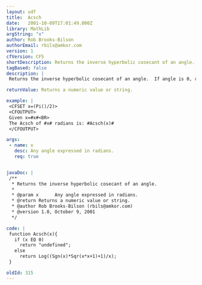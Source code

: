 ```yaml
---
layout: udf
title:  Acsch
date:   2001-10-09T17:01:49.000Z
library: MathLib
argString: "x"
author: Rob Brooks-Bilson
authorEmail: rbils@amkor.com
version: 1
cfVersion: CF5
shortDescription: Returns the inverse hyperbolic cosecant of an angle.
tagBased: false
description: |
 Returns the inverse hyperbolic cosecant of an angle.  If angle is 0, returns "undefined".  All angles are expressed in radians.

returnValue: Returns a numeric value or string.

example: |
 <CFSET x=(Pi()/2)>
 <CFOUTPUT>
 Given x=#x#<BR>
 The Acsch of #x# radians is: #Acsch(x)#
 </CFOUTPUT>

args:
 - name: x
   desc: Any angle expressed in radians.
   req: true


javaDoc: |
 /**
  * Returns the inverse hyperbolic cosecant of an angle.
  * 
  * @param x      Any angle expressed in radians. 
  * @return Returns a numeric value or string. 
  * @author Rob Brooks-Bilson (rbils@amkor.com) 
  * @version 1.0, October 9, 2001 
  */

code: |
 function Acsch(x){
   if (x EQ 0)
     return "undefined";
   else 
     return Log((Sgn(x)*Sqr(x*x+1)+1)/x);
 }

oldId: 315
---
```



